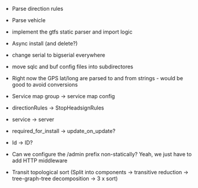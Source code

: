 
- Parse direction rules
- Parse vehicle
- implement the gtfs static parser and import logic
- Async install (and delete?)
- change serial to bigserial everywhere

- move sqlc and buf config files into subdirectores
- Right now the GPS lat/long are parsed to and from strings - would be good to avoid conversions
- Service map group -> service map config
- directionRules -> StopHeadsignRules
- service -> server
- required_for_install -> update_on_update?
- Id -> ID?
- Can we configure the /admin prefix non-statically? Yeah, we just have to add HTTP middleware
- Transit topological sort (Split into components -> transitive reduction -> tree-graph-tree decomposition -> 3 x sort)
